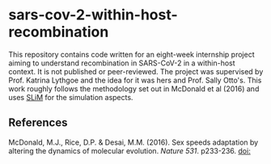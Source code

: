 # sars-cov-2-within-host-recombination

This repository contains code written for an eight-week internship project aiming to understand recombination in SARS-CoV-2 in a within-host context. It is not published or peer-reviewed. The project was supervised by Prof. Katrina Lythgoe and the idea for it was hers and Prof. Sally Otto's. This work roughly follows the methodology set out in McDonald et al (2016) and uses [SLiM](https://github.com/MesserLab/SLiM) for the simulation aspects.

## References

McDonald, M.J., Rice, D.P. & Desai, M.M. (2016). Sex speeds adaptation by altering the dynamics of molecular evolution. _Nature 531_. p233-236. [doi: ](https://doi.org/10.1038/nature17143)
